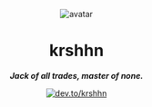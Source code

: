 <div align="center">

![avatar](https://images.weserv.nl/?url=avatars.githubusercontent.com/krshhn?v=4&h=300&w=300&fit=cover&mask=circle&maxage=7d)

<h1>krshhn</h1>

_**Jack of all trades, master of none.**_

<div>
  <a href="https://dev.to/krshhn"><img src="https://img.shields.io/badge/dev.to-0A0A0A?style=for-the-badge&logo=dev.to&logoColor=white" alt="dev.to/krshhn"></img></a>

</div> 

</div>
